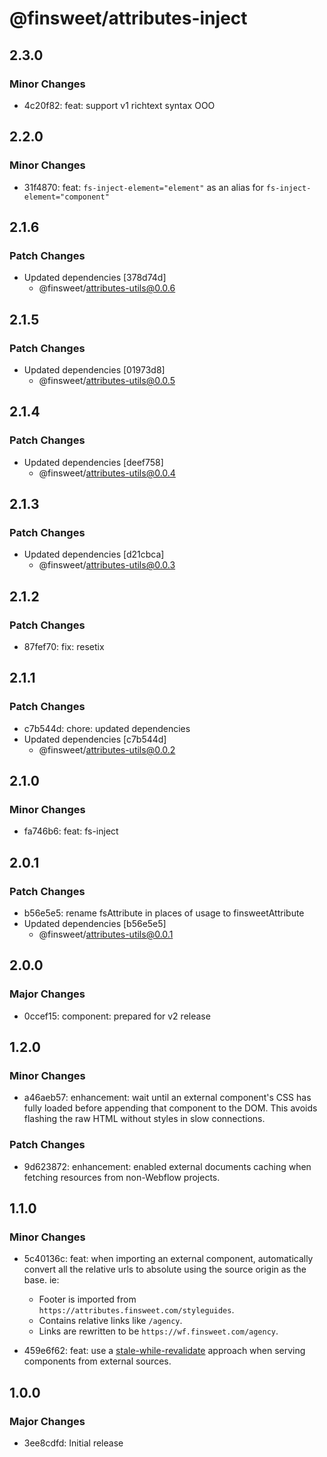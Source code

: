 # @finsweet/attributes-inject

## 2.3.0

### Minor Changes

- 4c20f82: feat: support v1 richtext syntax OOO

## 2.2.0

### Minor Changes

- 31f4870: feat: `fs-inject-element="element"` as an alias for `fs-inject-element="component"`

## 2.1.6

### Patch Changes

- Updated dependencies [378d74d]
  - @finsweet/attributes-utils@0.0.6

## 2.1.5

### Patch Changes

- Updated dependencies [01973d8]
  - @finsweet/attributes-utils@0.0.5

## 2.1.4

### Patch Changes

- Updated dependencies [deef758]
  - @finsweet/attributes-utils@0.0.4

## 2.1.3

### Patch Changes

- Updated dependencies [d21cbca]
  - @finsweet/attributes-utils@0.0.3

## 2.1.2

### Patch Changes

- 87fef70: fix: resetix

## 2.1.1

### Patch Changes

- c7b544d: chore: updated dependencies
- Updated dependencies [c7b544d]
  - @finsweet/attributes-utils@0.0.2

## 2.1.0

### Minor Changes

- fa746b6: feat: fs-inject

## 2.0.1

### Patch Changes

- b56e5e5: rename fsAttribute in places of usage to finsweetAttribute
- Updated dependencies [b56e5e5]
  - @finsweet/attributes-utils@0.0.1

## 2.0.0

### Major Changes

- 0ccef15: component: prepared for v2 release

## 1.2.0

### Minor Changes

- a46aeb57: enhancement: wait until an external component's CSS has fully loaded before appending that component to the DOM. This avoids flashing the raw HTML without styles in slow connections.

### Patch Changes

- 9d623872: enhancement: enabled external documents caching when fetching resources from non-Webflow projects.

## 1.1.0

### Minor Changes

- 5c40136c: feat: when importing an external component, automatically convert all the relative urls to absolute using the source origin as the base.
  ie:

  - Footer is imported from `https://attributes.finsweet.com/styleguides`.
  - Contains relative links like `/agency`.
  - Links are rewritten to be `https://wf.finsweet.com/agency`.

- 459e6f62: feat: use a [stale-while-revalidate](https://web.dev/stale-while-revalidate/) approach when serving components from external sources.

## 1.0.0

### Major Changes

- 3ee8cdfd: Initial release
